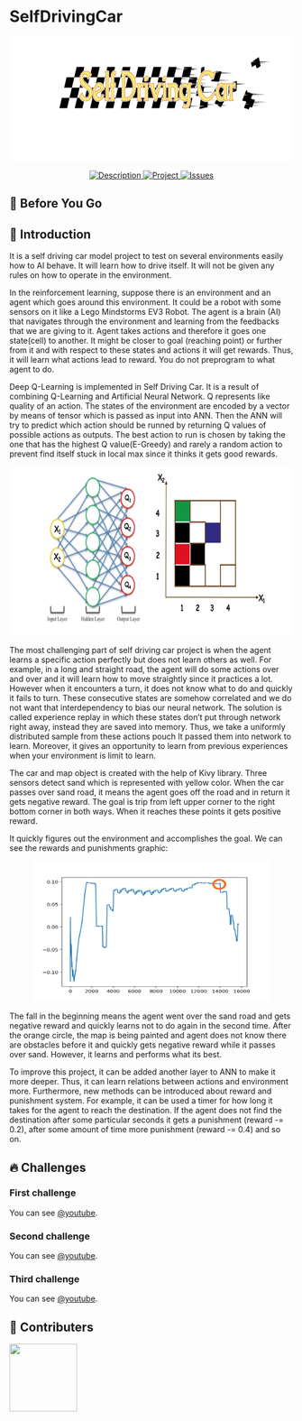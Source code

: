 # SelfDrivingCar

<p align="center">
<a href = "https://github.com/yilmazvolkan/SelfDrivingCar"><img 
<img src="https://github.com/yilmazvolkan/SelfDrivingCar/blob/master/Project/project_logo.png" width="750" height="220"></a>
</p>
<p align="center">
    <a href="https://github.com/yilmazvolkan/SelfDrivingCar/blob/master/README.md">
        <img src="https://img.shields.io/badge/DESCRIPTION-ONLINE-a95209.svg"
             alt="Description">
    </a>
    <a href="https://github.com/yilmazvolkan/SelfDrivingCar/tree/master/Project">
        <img src="https://img.shields.io/badge/Project-ONLINE-da690b.svg"
             alt="Project">
    </a>
    <a href="https://github.com/yilmazvolkan/SelfDrivingCar/issues">
        <img src="https://img.shields.io/badge/ISSUES 8-CLOSED-f58c34.svg"
             alt="Issues">
    </a>
</p>

## :flashlight: Before You Go



## :tophat: Introduction

It is a self driving car model project to test on several environments easily how to AI behave. It will learn how to drive itself. It will not be given any rules on how to operate in the environment.


In the reinforcement learning, suppose there is an environment and an agent which goes around this environment. It could be a robot with some sensors on it like a Lego Mindstorms EV3 Robot. The agent is a brain (AI) that navigates through the environment and learning from the feedbacks that we are giving to it. Agent takes actions and therefore it goes one state(cell) to another. It might be closer to goal (reaching point) or further from it and with respect to these states and actions it will get rewards. Thus, it will learn what actions lead to reward. You do not preprogram to what agent to do.


Deep Q-Learning is implemented in Self Driving Car. It is a result of combining Q-Learning and Artificial Neural Network. Q represents like quality of an action. The states of the environment are encoded by a vector by means of tensor which is passed as input into ANN. Then the ANN will try to predict which action should be runned by returning Q values of possible actions as outputs. The best action to run is chosen by taking the one that has the highest Q value(E-Greedy) and rarely a random action to prevent find itself stuck in local max since it thinks it gets good rewards.


<p align="center">
<a href = "https://github.com/yilmazvolkan/SelfDrivingCar/blob/master/Project/deep_q_learning.png"><img 
<img src="https://github.com/yilmazvolkan/SelfDrivingCar/blob/master/Project/deep_q_learning.png" width="800" height="300"></a>
</p>


The most challenging part of self driving car project is when the agent learns a specific action perfectly but does not learn others as well. For example, in a long and straight road, the agent will do some actions over and over and it will learn how to move straightly since it practices a lot. However when it encounters a turn, it does not know what to do and quickly it fails to turn. These consecutive states are somehow correlated and we do not want that interdependency to bias our neural network. The solution is called experience replay in which these states don’t put through network right away, instead they are saved into memory. Thus, we take a uniformly distributed sample from these actions pouch It passed them into network to learn. Moreover, it gives an opportunity to learn from previous experiences when your environment is limit to learn.


The car and map object is created with the help of Kivy library. Three sensors detect sand which is represented with yellow color. When the car passes over sand road, it means the agent goes off the road and in return it gets negative reward. The goal is trip from left upper corner to the right bottom corner in both ways. When it reaches these points it gets positive reward.


It quickly figures out the environment and accomplishes the goal. We can see the rewards and punishments graphic:


<p align="center">
<a href = "https://github.com/yilmazvolkan/SelfDrivingCar/blob/master/Project/result_1.png"><img 
<img src="https://github.com/yilmazvolkan/SelfDrivingCar/blob/master/Project/result_1.png" width="420" height="250"></a>
</p>


The fall in the beginning means the agent went over the sand road and gets negative reward and quickly learns not to do again in the second time. After the orange circle, the map is being painted and agent does not know there are obstacles before it and quickly gets negative reward while it passes over sand. However, it learns and performs what its best.


To improve this project, it can be added another layer to ANN to make it more deeper. Thus, it can learn relations between actions and environment more. Furthermore, new methods can be introduced about reward and punishment system. For example, it can be used a timer for how long it takes for the agent to reach the destination. If the agent does not find the destination after some particular seconds it gets a punishment (reward -= 0.2), after some amount of time more punishment (reward -= 0.4) and so on.


## :fire: Challenges

### First challenge


You can see [@youtube](https://youtu.be/WrgPnBwwNP4).


### Second challenge


You can see [@youtube](https://youtu.be/6ILNqSs2Ims).


### Third challenge


You can see [@youtube](https://youtu.be/fyYoToeG0IM).



## :beers: Contributers


<p align="left">
<a href = "https://github.com/yilmazvolkan"><img 
<img src="https://avatars2.githubusercontent.com/u/28186366?s=400&v=4" width="120" height="120"></a>
</p>

